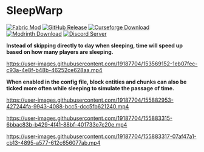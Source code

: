 # SleepWarp 

[![Fabric Mod](https://img.shields.io/badge/modloader-fabric-informational)](https://fabricmc.net/use/) [![GitHub Release](https://img.shields.io/github/v/release/Giggitybyte/SleepWarp?include_prereleases)](https://github.com/Giggitybyte/SleepWarp/releases) [![Curseforge Download](https://cf.way2muchnoise.eu/full_579295_downloads.svg)](https://www.curseforge.com/minecraft/mc-mods/sleep-warp/files/all) [![Modrinth Download](https://is.gd/DAV5Ic)](https://modrinth.com/mod/sleep-warp/versions) [![Discord Server](https://img.shields.io/discord/385375030755983372.svg?label=discord)](https://discord.gg/UPKuVWgU4G)

**Instead of skipping directly to day when sleeping, time will speed up based on how many players are sleeping.**

https://user-images.githubusercontent.com/19187704/153569152-1eb07fec-c93a-4e8f-b48b-46252ce628aa.mp4

**When enabled in the config file, block entities and chunks can also be ticked more often while sleeping to simulate the passage of time.**

https://user-images.githubusercontent.com/19187704/155882953-427244fa-9943-4088-bcc5-dcc5fb621240.mp4

https://user-images.githubusercontent.com/19187704/155883315-6bbac83b-b429-4f41-88bf-401733e7c20e.mp4

https://user-images.githubusercontent.com/19187704/155883317-07af47a1-cb13-4895-a577-612c656077ab.mp4
